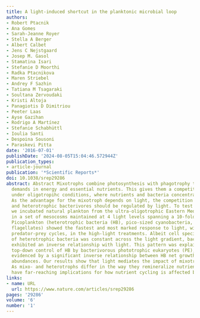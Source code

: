 ```yaml
---
title: A light-induced shortcut in the planktonic microbial loop
authors:
- Robert Ptacnik
- Ana Gomes
- Sarah-Jeanne Royer
- Stella A Berger
- Albert Calbet
- Jens C Nejstgaard
- Josep M. Gasol
- Stamatina Isari
- Stefanie D Moorthi
- Radka Ptacnikova
- Maren Striebel
- Andrey F Sazhin
- Tatiana M Tsagaraki
- Soultana Zervoudaki
- Kristi Altoja
- Panagiotis D Dimitriou
- Peeter Laas
- Ayse Gazihan
- Rodrigo A Martínez
- Stefanie Schabhüttl
- Ioulia Santi
- Despoina Sousoni
- Paraskevi Pitta
date: '2016-07-01'
publishDate: '2024-08-05T15:04:46.572944Z'
publication_types:
- article-journal
publication: '*Scientific Reports*'
doi: 10.1038/srep29286
abstract: Abstract Mixotrophs combine photosynthesis with phagotrophy to cover their
  demands in energy and essential nutrients. This gives them a competitive advantage
  under oligotropihc conditions, where nutrients and bacteria concentrations are low.
  As the advantage for the mixotroph depends on light, the competition between mixo-
  and heterotrophic bacterivores should be regulated by light. To test this hypothesis,
  we incubated natural plankton from the ultra-oligotrophic Eastern Mediterranean
  in a set of mesocosms maintained at 4 light levels spanning a 10-fold light gradient.
  Picoplankton (heterotrophic bacteria (HB), pico-sized cyanobacteria, and small-sized
  flagellates) showed the fastest and most marked response to light, with pronounced
  predator-prey cycles, in the high-light treatments. Albeit cell specific activity
  of heterotrophic bacteria was constant across the light gradient, bacterial abundances
  exhibited an inverse relationship with light. This pattern was explained by light-induced
  top-down control of HB by bacterivorous phototrophic eukaryotes (PE), which was
  evidenced by a significant inverse relationship between HB net growth rate and PE
  abundances. Our results show that light mediates the impact of mixotrophic bacterivores.
  As mixo- and heterotrophs differ in the way they remineralize nutrients, these results
  have far-reaching implications for how nutrient cycling is affected by light.
links:
- name: URL
  url: https://www.nature.com/articles/srep29286
pages: '29286'
volume: '6'
number: '1'
---
```

